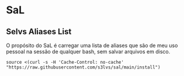 # SaL

## Selvs Aliases List

O propósito do SaL é carregar uma lista de aliases que são de meu uso pessoal na sessão de qualquer bash, sem salvar arquivos em disco.

`source <(curl -s -H 'Cache-Control: no-cache' "https://raw.githubusercontent.com/s3lvs/sal/main/install")`
